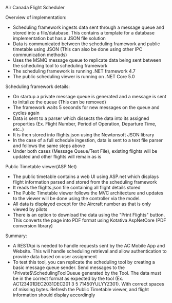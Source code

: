 Air Canada Flight Scheduler 

Overview of implementation:
- Scheduling framework ingests data sent through a message queue and stored into a file/database. This contains a template for a database implementation but has a JSON file solution
- Data is communicated between the scheduling framework and public timetable using JSON (This can also be done using other IPC communication methods)
- Uses the MSMQ message queue to replicate data being sent between the scheduling tool to scheduling framework
- The scheduling framework is running .NET framework 4.7
- The public scheduling viewer is running on .NET Core 5.0


Scheduling framework details:
- On startup a private message queue is generated and a message is sent to initalize the queue (This can be removed)
- The framework waits 5 seconds for new messages on the queue and cycles again
- Data is sent to a parser which dissects the data into its assigned properties (Ex. Flight Number, Period of Operation, Departure Time, etc..)
- It is then stored into flights.json using the Newtonsoft JSON library
- In the case of a full schedule ingestion, data is sent to a text file parser and follows the same steps above 
- Under both cases (Message Queue/Text File), existing flights will be updated and other flights will remain as is


Public Timetable viewer(ASP.Net)
- The public timetable contains a web UI using ASP.net which displays flight information parsed and stored from the scheduling framework
- It reads the flights.json file containing all flight details stored
- The Public Timetable viewer follows the MVC architecture and updates to the viewer will be done using the controller via the model.
- All data is displayed except for the Aircraft number as that is only viewed by pilots
- There is an option to download the data using the "Print Flights" button. This converts the page into PDF format using Kotativa AspNetCore (PDF conversion library)

Summary:
- A RESTApi is needed to handle requests sent by the AC Mobile App and Website. This will handle scheduling retrieval and allow authentication to provide data based on 
user assignment 
- To test this tool, you can replicate the scheduling tool by creating a basic message queue sender. Send messages to the \\Private$\\SchedulingToolQueue generated by the Tool.
The data must be in the correct format as expected by the tool (Ex. AC123401DEC2031DEC201 3 5 71450YULYYZ301). With correct spaces of missing bytes. Refresh the Public Timetable
viewer, and flight information should display accordingly 
